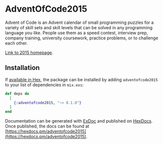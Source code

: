 # AdventOfCode2015

Advent of Code is an Advent calendar of small programming puzzles for a variety of skill sets and skill levels that can be solved in any programming language you like. People use them as a speed contest, interview prep, company training, university coursework, practice problems, or to challenge each other.

[Link to 2015 homepage](https://adventofcode.com/2015).

## Installation

If [available in Hex](https://hex.pm/docs/publish), the package can be installed
by adding `adventofcode2015` to your list of dependencies in `mix.exs`:

```elixir
def deps do
  [
    {:adventofcode2015, "~> 0.1.0"}
  ]
end
```

Documentation can be generated with [ExDoc](https://github.com/elixir-lang/ex_doc)
and published on [HexDocs](https://hexdocs.pm). Once published, the docs can
be found at [https://hexdocs.pm/adventofcode2015](https://hexdocs.pm/adventofcode2015).
